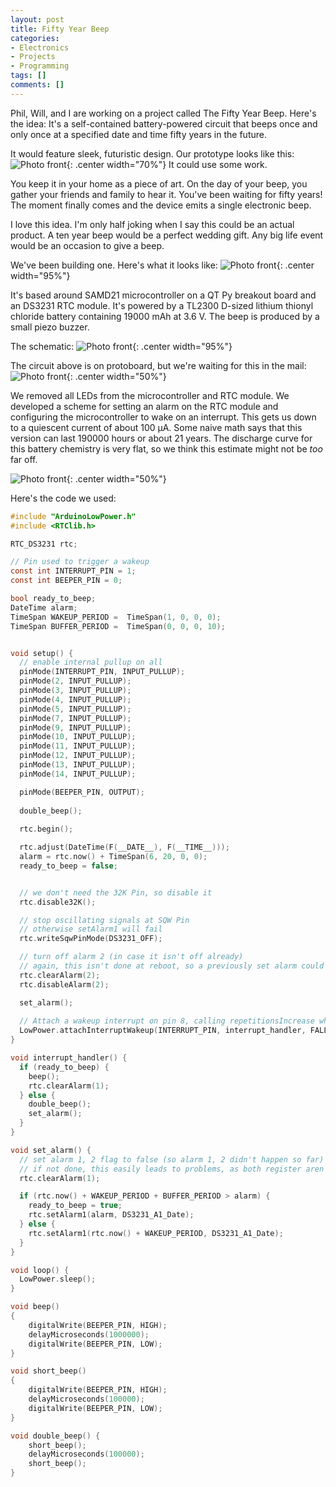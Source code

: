 ```yaml
---
layout: post
title: Fifty Year Beep
categories:
- Electronics
- Projects
- Programming
tags: []
comments: []
---
```


Phil, Will, and I are working on a project called The Fifty Year Beep. Here's the idea:
It's a self-contained battery-powered circuit that beeps once and only once at a specified date and time fifty years in the future.

It would feature sleek, futuristic design.
Our prototype looks like this:
![Photo front](/assets/img/2021/10/cuboctohedron.png){: .center width="70%"}
It could use some work.

You keep it in your home as a piece of art. 
On the day of your beep, you gather your friends and family to hear it.
You've been waiting for fifty years!
The moment finally comes and the device emits a single electronic beep.

I love this idea. 
I'm only half joking when I say this could be an actual product. 
A ten year beep would be a perfect wedding gift.
Any big life event would be an occasion to give a beep.

We've been building one. Here's what it looks like:
![Photo front](/assets/img/2021/10/beep.jpg){: .center width="95%"}

It's based around SAMD21 microcontroller on a QT Py breakout board and an DS3231 RTC module. 
It's powered by a TL2300 D-sized lithium thionyl chloride battery containing 19000 mAh at 3.6 V.
The beep is produced by a small piezo buzzer.

The schematic:
![Photo front](/assets/img/2021/10/beep_schematic.png){: .center width="95%"}

The circuit above is on protoboard, but we're waiting for this in the mail:
![Photo front](/assets/img/2021/10/beep_layout.png){: .center width="50%"}


We removed all LEDs from the microcontroller and RTC module. 
We developed a scheme for setting an alarm on the RTC module and configuring the microcontroller to wake on an interrupt. 
This gets us down to a quiescent current of about 100 μA. 
Some naive math says that this version can last 190000 hours or about 21 years. 
The discharge curve for this battery chemistry is very flat, so we think this estimate might not be _too_ far off.

![Photo front](/assets/img/2021/10/discharge.jpg){: .center width="50%"}

Here's the code we used:

```c
#include "ArduinoLowPower.h"
#include <RTClib.h>

RTC_DS3231 rtc;

// Pin used to trigger a wakeup
const int INTERRUPT_PIN = 1;
const int BEEPER_PIN = 0;

bool ready_to_beep;
DateTime alarm;
TimeSpan WAKEUP_PERIOD =  TimeSpan(1, 0, 0, 0);
TimeSpan BUFFER_PERIOD =  TimeSpan(0, 0, 0, 10);


void setup() {
  // enable internal pullup on all
  pinMode(INTERRUPT_PIN, INPUT_PULLUP);
  pinMode(2, INPUT_PULLUP);
  pinMode(3, INPUT_PULLUP);
  pinMode(4, INPUT_PULLUP);
  pinMode(5, INPUT_PULLUP);
  pinMode(7, INPUT_PULLUP);
  pinMode(9, INPUT_PULLUP);
  pinMode(10, INPUT_PULLUP);
  pinMode(11, INPUT_PULLUP);
  pinMode(12, INPUT_PULLUP);
  pinMode(13, INPUT_PULLUP);
  pinMode(14, INPUT_PULLUP);

  pinMode(BEEPER_PIN, OUTPUT);
  
  double_beep();
  
  rtc.begin();

  rtc.adjust(DateTime(F(__DATE__), F(__TIME__)));
  alarm = rtc.now() + TimeSpan(6, 20, 0, 0);
  ready_to_beep = false;


  // we don't need the 32K Pin, so disable it
  rtc.disable32K();

  // stop oscillating signals at SQW Pin
  // otherwise setAlarm1 will fail
  rtc.writeSqwPinMode(DS3231_OFF);

  // turn off alarm 2 (in case it isn't off already)
  // again, this isn't done at reboot, so a previously set alarm could easily go overlooked
  rtc.clearAlarm(2);
  rtc.disableAlarm(2);

  set_alarm();
  
  // Attach a wakeup interrupt on pin 8, calling repetitionsIncrease when the device is woken up
  LowPower.attachInterruptWakeup(INTERRUPT_PIN, interrupt_handler, FALLING);
}

void interrupt_handler() {
  if (ready_to_beep) {
    beep();
    rtc.clearAlarm(1);
  } else {
    double_beep();
    set_alarm();
  }
}

void set_alarm() {
  // set alarm 1, 2 flag to false (so alarm 1, 2 didn't happen so far)
  // if not done, this easily leads to problems, as both register aren't reset on reboot/recompile
  rtc.clearAlarm(1);

  if (rtc.now() + WAKEUP_PERIOD + BUFFER_PERIOD > alarm) {
    ready_to_beep = true;
    rtc.setAlarm1(alarm, DS3231_A1_Date);
  } else {
    rtc.setAlarm1(rtc.now() + WAKEUP_PERIOD, DS3231_A1_Date);
  }
}

void loop() {
  LowPower.sleep();
}

void beep()
{
    digitalWrite(BEEPER_PIN, HIGH);
    delayMicroseconds(1000000);
    digitalWrite(BEEPER_PIN, LOW);
}

void short_beep()
{
    digitalWrite(BEEPER_PIN, HIGH);
    delayMicroseconds(100000);
    digitalWrite(BEEPER_PIN, LOW);
}

void double_beep() {
    short_beep();
    delayMicroseconds(100000);
    short_beep();
}
```

